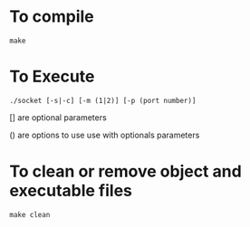 # To compile

`make`

# To Execute

`./socket [-s|-c] [-m (1|2)] [-p (port number)]`

[] are optional parameters

() are options to use use with optionals parameters

# To clean or remove object and executable files

`make clean`
